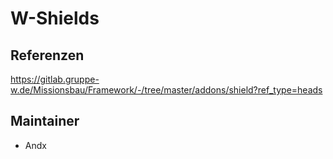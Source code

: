 # W-Shields

## Referenzen

<https://gitlab.gruppe-w.de/Missionsbau/Framework/-/tree/master/addons/shield?ref_type=heads>

## Maintainer

- Andx
